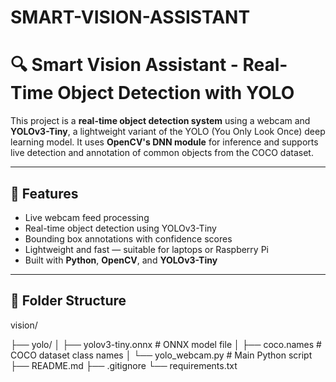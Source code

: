 # SMART-VISION-ASSISTANT
# 🔍 Smart Vision Assistant - Real-Time Object Detection with YOLO

This project is a **real-time object detection system** using a webcam and **YOLOv3-Tiny**, a lightweight variant of the YOLO (You Only Look Once) deep learning model. It uses **OpenCV's DNN module** for inference and supports live detection and annotation of common objects from the COCO dataset.

---

## 📸 Features

- Live webcam feed processing
- Real-time object detection using YOLOv3-Tiny
- Bounding box annotations with confidence scores
- Lightweight and fast — suitable for laptops or Raspberry Pi
- Built with **Python**, **OpenCV**, and **YOLOv3-Tiny**

---

## 📁 Folder Structure
vision/

├── yolo/
│   ├── yolov3-tiny.onnx       # ONNX model file
│   ├── coco.names             # COCO dataset class names
│   └── yolo_webcam.py         # Main Python script
├── README.md
├── .gitignore
└── requirements.txt


